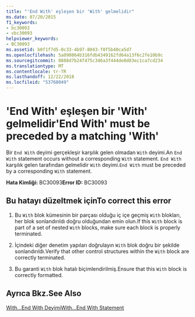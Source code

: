 ```yaml
---
title: "'End With' eşleşen bir 'With' gelmelidir"
ms.date: 07/20/2015
f1_keywords:
- bc30093
- vbc30093
helpviewer_keywords:
- BC30093
ms.assetid: b0f1f7d5-0c33-4b97-8043-f0f5b40ca5d7
ms.openlocfilehash: 5a090064b316fdb4349162fd64a13f6c2fe10b9c
ms.sourcegitcommit: 0888d7b24f475c346a3f444de8d83ec1ca7cd234
ms.translationtype: MT
ms.contentlocale: tr-TR
ms.lasthandoff: 12/22/2018
ms.locfileid: "53768049"
---
```

# <a name="end-with-must-be-preceded-by-a-matching-with"></a><span data-ttu-id="7dc4b-102">'End With' eşleşen bir 'With' gelmelidir</span><span class="sxs-lookup"><span data-stu-id="7dc4b-102">'End With' must be preceded by a matching 'With'</span></span>
<span data-ttu-id="7dc4b-103">Bir `End With` deyimi gerçekleşir karşılık gelen olmadan `With` deyimi.</span><span class="sxs-lookup"><span data-stu-id="7dc4b-103">An `End With` statement occurs without a corresponding `With` statement.</span></span> <span data-ttu-id="7dc4b-104">`End With` karşılık gelen tarafından gelmelidir `With` deyimi.</span><span class="sxs-lookup"><span data-stu-id="7dc4b-104">`End With` must be preceded by a corresponding `With` statement.</span></span>  
  
 <span data-ttu-id="7dc4b-105">**Hata Kimliği:** BC30093</span><span class="sxs-lookup"><span data-stu-id="7dc4b-105">**Error ID:** BC30093</span></span>  
  
## <a name="to-correct-this-error"></a><span data-ttu-id="7dc4b-106">Bu hatayı düzeltmek için</span><span class="sxs-lookup"><span data-stu-id="7dc4b-106">To correct this error</span></span>  
  
1.  <span data-ttu-id="7dc4b-107">Bu `With` blok kümesinin bir parçası olduğu iç içe geçmiş `With` blokları, her blok sonlandırıldı doğru olduğundan emin olun.</span><span class="sxs-lookup"><span data-stu-id="7dc4b-107">If this `With` block is part of a set of nested `With` blocks, make sure each block is properly terminated.</span></span>  
  
2.  <span data-ttu-id="7dc4b-108">İçindeki diğer denetim yapıları doğrulayın `With` blok doğru bir şekilde sonlandırıldı.</span><span class="sxs-lookup"><span data-stu-id="7dc4b-108">Verify that other control structures within the `With` block are correctly terminated.</span></span>  
  
3.  <span data-ttu-id="7dc4b-109">Bu garanti `With` blok hatalı biçimlendirilmiş.</span><span class="sxs-lookup"><span data-stu-id="7dc4b-109">Ensure that this `With` block is correctly formatted.</span></span>  
  
## <a name="see-also"></a><span data-ttu-id="7dc4b-110">Ayrıca Bkz.</span><span class="sxs-lookup"><span data-stu-id="7dc4b-110">See Also</span></span>  
 [<span data-ttu-id="7dc4b-111">With...End With Deyimi</span><span class="sxs-lookup"><span data-stu-id="7dc4b-111">With...End With Statement</span></span>](../../visual-basic/language-reference/statements/with-end-with-statement.md)

